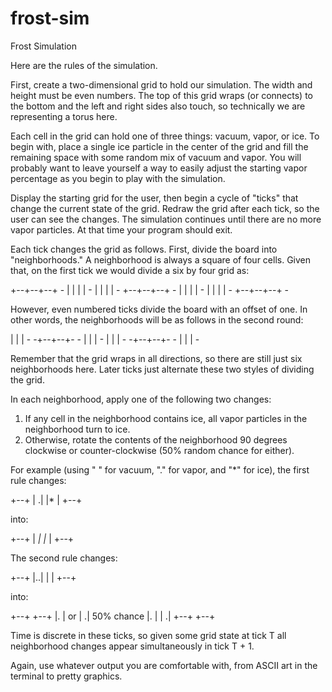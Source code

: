 # frost-sim
Frost Simulation

Here are the rules of the simulation.

First, create a two-dimensional grid to hold our simulation. The width and height must be even numbers. The top of this grid wraps (or connects) to the bottom and the left and right sides also touch, so technically we are representing a torus here.

Each cell in the grid can hold one of three things: vacuum, vapor, or ice. To begin with, place a single ice particle in the center of the grid and fill the remaining space with some random mix of vacuum and vapor. You will probably want to leave yourself a way to easily adjust the starting vapor percentage as you begin to play with the simulation.

Display the starting grid for the user, then begin a cycle of "ticks" that change the current state of the grid. Redraw the grid after each tick, so the user can see the changes. The simulation continues until there are no more vapor particles. At that time your program should exit.

Each tick changes the grid as follows. First, divide the board into "neighborhoods." A neighborhood is always a square of four cells. Given that, on the first tick we would divide a six by four grid as:

+--+--+--+                                                                             -
|  |  |  |                                                                             -
|  |  |  |                                                                             -
+--+--+--+                                                                             -
|  |  |  |                                                                             -
|  |  |  |                                                                             -
+--+--+--+                                                                             -

However, even numbered ticks divide the board with an offset of one. In other words, the neighborhoods will be as follows in the second round:

 |  |  |                                                                              -
-+--+--+-                                                                             -
 |  |  |                                                                              -
 |  |  |                                                                              -
-+--+--+-                                                                             -
 |  |  |                                                                              -

Remember that the grid wraps in all directions, so there are still just six neighborhoods here. Later ticks just alternate these two styles of dividing the grid.

In each neighborhood, apply one of the following two changes:

1.  If any cell in the neighborhood contains ice, all vapor particles in the
    neighborhood turn to ice.
2.  Otherwise, rotate the contents of the neighborhood 90 degrees clockwise
    or counter-clockwise (50% random chance for either).

For example (using " " for vacuum, "." for vapor, and "*" for ice), the first rule changes:

+--+
| .|
|* |
+--+

into:

+--+
| *|
|* |
+--+

The second rule changes:

+--+
|..|
|  |
+--+

into:

+--+      +--+
|. |  or  | .|  50% chance
|. |      | .|
+--+      +--+

Time is discrete in these ticks, so given some grid state at tick T all neighborhood changes appear simultaneously in tick T + 1.

Again, use whatever output you are comfortable with, from ASCII art in the terminal to pretty graphics.

